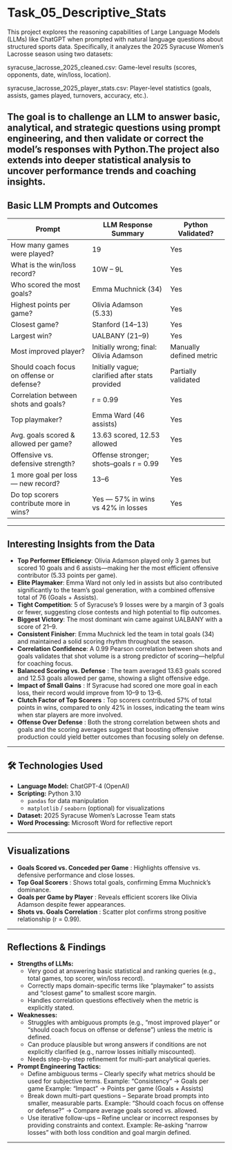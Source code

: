 # Task_05_Descriptive_Stats
This project explores the reasoning capabilities of Large Language Models (LLMs) like ChatGPT when prompted with natural language questions about structured sports data. Specifically, it analyzes the 2025 Syracuse Women’s Lacrosse season using two datasets:

syracuse_lacrosse_2025_cleaned.csv: Game-level results (scores, opponents, date, win/loss, location). 

syracuse_lacrosse_2025_player_stats.csv: Player-level statistics (goals, assists, games played, turnovers, accuracy, etc.).

The goal is to challenge an LLM to answer basic, analytical, and strategic questions using prompt engineering, and then validate or correct the model’s responses with Python.The project also extends into deeper statistical analysis to uncover performance trends and coaching insights.
---

## Basic LLM Prompts and Outcomes

| Prompt | LLM Response Summary | Python Validated? |
|--------|----------------------|-------------------|
| How many games were played? | 19 | Yes |
| What is the win/loss record? | 10W – 9L | Yes |
| Who scored the most goals? | Emma Muchnick (34) | Yes |
| Highest points per game? | Olivia Adamson (5.33) | Yes |
| Closest game? | Stanford (14–13) | Yes |
| Largest win? | UALBANY (21–9) | Yes |
| Most improved player? | Initially wrong; final: Olivia Adamson | Manually defined metric |
| Should coach focus on offense or defense? | Initially vague; clarified after stats provided | Partially validated |
| Correlation between shots and goals? | r = 0.99 | Yes |
| Top playmaker? | Emma Ward (46 assists) | Yes |
| Avg. goals scored & allowed per game? |	13.63 scored, 12.53 allowed	| Yes |
| Offensive vs. defensive strength?	| Offense stronger; shots–goals r = 0.99	| Yes |
| 1 more goal per loss — new record? |	13–6	| Yes |
| Do top scorers contribute more in wins?	| Yes — 57% in wins vs 42% in losses |Yes |



---

## Interesting Insights from the Data

- **Top Performer Efficiency**: Olivia Adamson played only 3 games but scored 10 goals and 6 assists—making her the most efficient offensive contributor (5.33 points per game).
- **Elite Playmaker**: Emma Ward not only led in assists but also contributed significantly to the team’s goal generation, with a combined offensive total of 76 (Goals + Assists).
- **Tight Competition**: 5 of Syracuse’s 9 losses were by a margin of 3 goals or fewer, suggesting close contests and high potential to flip outcomes.
- **Biggest Victory**: The most dominant win came against UALBANY with a score of 21–9.
- **Consistent Finisher**: Emma Muchnick led the team in total goals (34) and maintained a solid scoring rhythm throughout the season.
- **Correlation Confidence**: A 0.99 Pearson correlation between shots and goals validates that shot volume is a strong predictor of scoring—helpful for coaching focus.
- **Balanced Scoring vs. Defense** : The team averaged 13.63 goals scored and 12.53 goals allowed per game, showing a slight offensive edge.
- **Impact of Small Gains** : If Syracuse had scored one more goal in each loss, their record would improve from 10–9 to 13–6.
- **Clutch Factor of Top Scorers** : Top scorers contributed 57% of total points in wins, compared to only 42% in losses, indicating the team wins when star players are more involved.
- **Offense Over Defense** : Both the strong correlation between shots and goals and the scoring averages suggest that boosting offensive production could yield better outcomes than focusing solely on defense.

---

## 🛠️ Technologies Used

- **Language Model:** ChatGPT-4 (OpenAI)
- **Scripting:** Python 3.10
  - `pandas` for data manipulation
  - `matplotlib` / `seaborn` (optional) for visualizations
- **Dataset:** 2025 Syracuse Women’s Lacrosse Team stats
- **Word Processing:** Microsoft Word for reflective report


---
## Visualizations

- **Goals Scored vs. Conceded per Game** : Highlights offensive vs. defensive performance and close losses.
- **Top Goal Scorers** : Shows total goals, confirming Emma Muchnick’s dominance.
- **Goals per Game by Player** : Reveals efficient scorers like Olivia Adamson despite fewer appearances.
- **Shots vs. Goals Correlation** : Scatter plot confirms strong positive relationship (r = 0.99).

---

## Reflections & Findings

- **Strengths of LLMs:**
  - Very good at answering basic statistical and ranking queries (e.g., total games, top scorer, win/loss record).
  - Correctly maps domain-specific terms like “playmaker” to assists and “closest game” to smallest score margin.
  - Handles correlation questions effectively when the metric is explicitly stated.
- **Weaknesses:**
  - Struggles with ambiguous prompts (e.g., “most improved player” or “should coach focus on offense or defense”) unless the metric is defined.
  - Can produce plausible but wrong answers if conditions are not explicitly clarified (e.g., narrow losses initially miscounted).
  - Needs step-by-step refinement for multi-part analytical queries.
- **Prompt Engineering Tactics:**
  - Define ambiguous terms – Clearly specify what metrics should be used for subjective terms.
           Example: “Consistency” → Goals per game
           Example: “Impact” → Points per game (Goals + Assists)
  - Break down multi-part questions – Separate broad prompts into smaller, measurable parts.
           Example: “Should coach focus on offense or defense?” → Compare average goals scored vs. allowed.
  - Use iterative follow-ups – Refine unclear or incorrect responses by providing constraints and context.
           Example: Re-asking “narrow losses” with both loss condition and goal margin defined.
    
---

